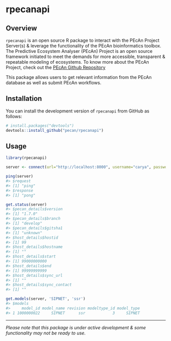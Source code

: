 # rpecanapi

## Overview

`rpecanapi` is an open source R package to interact with the PEcAn Project Server(s) & leverage the functionality of the PEcAn bioinformatics toolbox. The Predictive Ecosystem Analyser (PEcAn) Project is an open source framework initiated to meet the demands for more accessible, transparent & repeatable modeling of ecosystems. To know more about the PEcAn Project, check out the [PEcAn Github Repository](https://github.com/PecanProject/pecan)

This package allows users to get relevant information from the PEcAn database as well as submit PEcAn workflows.

## Installation

You can install the development version of `rpecanapi` from GitHub as follows:
```R
# install.packages("devtools")
devtools::install_github("pecan/rpecanapi")
```

## Usage

```R
library(rpecanapi)

server <- connect(url="http://localhost:8000", username="carya", password="illinois")

ping(server)
#> $request
#> [1] "ping"
#> $response
#> [1] "pong"

get.status(server)
#> $pecan_details$version
#> [1] "1.7.0"
#> $pecan_details$branch
#> [1] "develop"
#> $pecan_details$gitsha1
#> [1] "unknown"
#> $host_details$hostid
#> [1] 99
#> $host_details$hostname
#> [1] ""
#> $host_details$start
#> [1] 99000000000
#> $host_details$end
#> [1] 99999999999
#> $host_details$sync_url
#> [1] ""
#> $host_details$sync_contact
#> [1] ""

get.models(server, 'SIPNET', 'ssr')
#> $models
#>     model_id model_name revision modeltype_id model_type
#> 1 1000000022     SIPNET      ssr            3     SIPNET

```

***

_Please note that this package is under active development & some functionality may not be ready to use._